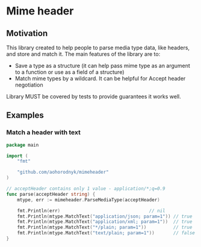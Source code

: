 # Mime header

## Motivation
This library created to help people to parse media type data, like headers, and store and match it.
The main features of the library are to:
* Save a type as a structure (it can help pass mime type as an argument to a function or use as a field of a structure)
* Match mime types by a wildcard. It can be helpful for Accept header negotiation

Library MUST be covered by tests to provide guarantees it works well.

## Examples
### Match a header with text

```go
package main

import (
	"fmt"

	"github.com/aohorodnyk/mimeheader"
)

// acceptHeader contains only 1 value - application/*;q=0.9
func parse(acceptHeader string) {
	mtype, err := mimeheader.ParseMediaType(acceptHeader)

	fmt.Println(err)                                 // nil
	fmt.Println(mtype.MatchText("application/json; param=1")) // true
	fmt.Println(mtype.MatchText("application/xml; param=1"))  // true
	fmt.Println(mtype.MatchText("*/plain; param=1"))          // true
	fmt.Println(mtype.MatchText("text/plain; param=1"))       // false
}
```
